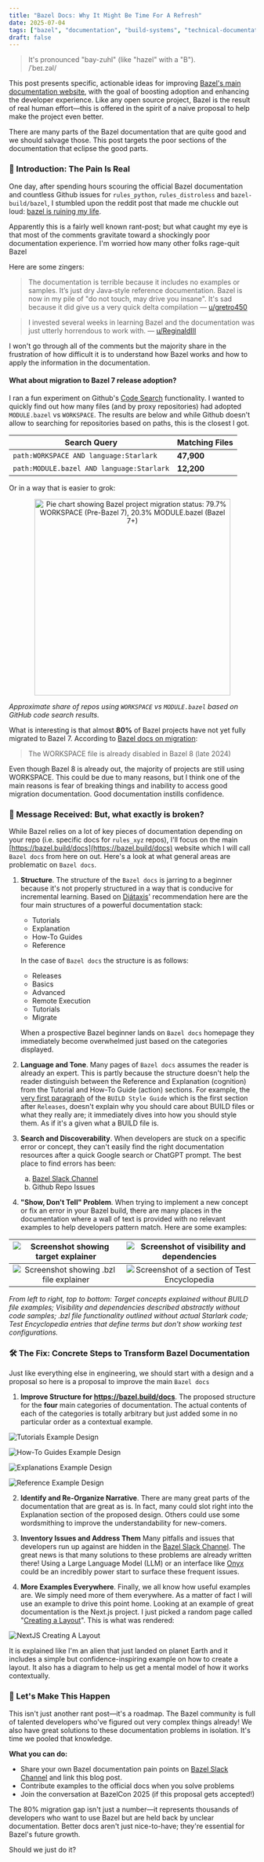 ```yaml
---
title: "Bazel Docs: Why It Might Be Time For A Refresh"
date: 2025-07-04
tags: ["bazel", "documentation", "build-systems", "technical-documentation", "bazel-docs", "improvement-proposal"]
draft: false
---
```

> It's pronounced "bay-zuhl" (like "hazel" with a "B").<br>
> /ˈbeɪ.zəl/

This post presents specific, actionable ideas for improving [Bazel's main documentation website](https://bazel.build/docs), with the goal of boosting adoption and enhancing the developer experience. Like any open source project, Bazel is the result of real human effort—this is offered in the spirit of a naive proposal to help make the project even better.

There are many parts of the Bazel documentation that are quite good and we should salvage those. This post targets the poor sections of the documentation that eclipse the good parts. 

### 🧭 Introduction: The Pain Is Real

One day, after spending hours scouring the official Bazel documentation and countless Github issues for `rules_python`, `rules_distroless` and `bazel-build/bazel`, I stumbled upon the reddit post that made me chuckle out loud: [bazel is ruining my life](https://www.reddit.com/r/devops/comments/1c2g3s4/bazel_is_ruining_my_life/).  

Apparently this is a fairly well known rant-post; but what caught my eye is that most of the comments gravitate toward a shockingly poor documentation experience. I'm worried how many other folks rage-quit Bazel

Here are some zingers:

> The documentation is terrible because it includes no examples or samples. It’s just dry Java‑style reference documentation. 
Bazel is now in my pile of "do not touch, may drive you insane". It's sad because it did give us a very quick delta compilation 
> — [u/gretro450](https://www.reddit.com/r/devops/comments/1c2g3s4/bazel_is_ruining_my_life/hn0tk5q)

> I invested several weeks in learning Bazel and the documentation was just utterly horrendous to work with.
> — [u/ReginaldIII](https://www.reddit.com/r/devops/comments/1c2g3s4/bazel_is_ruining_my_life/hm3qxyz)

I won't go through all of the comments but the majority share in the frustration of how difficult it is to understand how Bazel works and how to apply the information in the documentation.

#### What about migration to Bazel 7 release adoption?

I ran a fun experiment on Github's [Code Search](https://github.com/search?q=path%3AWORKSPACE+AND+language%3AStarlark&type=code) functionality. I wanted to quickly find out how many files (and by proxy repositories) had adopted `MODULE.bazel` vs `WORKSPACE`. The results are below and while Github doesn't allow to searching for repositories based on paths, this is the closest I got.

| Search Query                                      | Matching Files | 
|--------------------------------------------------|-------------------|
| `path:WORKSPACE AND language:Starlark`                | **47,900**  | 
| `path:MODULE.bazel AND language:Starlark`                | **12,200**  |

Or in a way that is easier to grok:

<p align="center">
    <img src="MODULE_bazel_adoption.png" alt="Pie chart showing Bazel project migration status: 79.7% WORKSPACE (Pre-Bazel 7), 20.3% MODULE.bazel (Bazel 7+)" width="400"/>
</p>

*Approximate share of repos using `WORKSPACE` vs `MODULE.bazel` based on GitHub code search results.*

What is interesting is that almost **80%** of Bazel projects have not yet fully migrated to Bazel 7.  According to [Bazel docs on migration](https://bazel.build/external/migration):
> The WORKSPACE file is already disabled in Bazel 8 (late 2024) 

Even though Bazel 8 is already out, the majority of projects are still using WORKSPACE. This could be due to many reasons, but I think one of the main reasons is fear of breaking things and inability to access good migration documentation. Good documentation instills confidence.


### 🫡 Message Received: But, what exactly is broken?

 While Bazel relies on a lot of key pieces of documentation depending on your repo (i.e. specific docs for `rules_xyz` repos), I'll focus on the main [https://bazel.build/docs](https://bazel.build/docs) website which I will call `Bazel docs` from here on out. Here's a look at what general areas are problematic on `Bazel docs`.

1. **Structure**. The structure of the `Bazel docs` is jarring to a beginner because it's not properly structured in a way that is conducive for incremental learning.  Based on [Diátaxis](https://diataxis.fr/start-here/)' recommendation here are the four main structures of a powerful documentation stack:
    - Tutorials
    - Explanation
    - How-To Guides
    - Reference
    
    In the case of `Bazel docs` the structure is as follows:

    - Releases
    - Basics
    - Advanced
    - Remote Execution
    - Tutorials
    - Migrate

    When a prospective Bazel beginner lands on `Bazel docs` homepage they immediately become overwhelmed just based on the categories displayed.

2. **Language and Tone**. Many pages of `Bazel docs` assumes the reader is already an expert. This is partly because the structure doesn't help the reader distinguish between the Reference and Explanation (cognition) from the Tutorial and How-To Guide (action) sections. For example, the  [very first paragraph](https://bazel.build/build/style-guide#prefer-damp-build-files-over-dry) of the `BUILD Style Guide` which is the first section after `Releases`, doesn't explain why you should care about BUILD files or what they really are; it immediately dives into how you should style them. As if it's a given what a BUILD file is.


3. **Search and Discoverability**. When developers are stuck on a specific error or concept, they can't easily find the right documentation resources after a quick Google search or ChatGPT prompt. The best place to find errors has been:
    <ol type="a">
      <li>
        <a href ="https://bazelbuild.slack.com/join/shared_invite/zt-364or18jk-7whaXBiCdZVhC7v2FCq3xw#/shared-invite/email">Bazel Slack Channel</a>
      </li>
      <li>
        Github Repo Issues
      </li>
    </ol>

4. **"Show, Don't Tell" Problem**. When trying to implement a new concept or fix an error in your Bazel build, there are many places in the documentation where a wall of text is provided with no relevant examples to help developers pattern match.  Here are some examples:

| ![Screenshot showing target explainer](targets_wot.png) | ![Screenshot of visibility and dependencies](visbility_and_depencies_text.png) |
|:-----------------------------:|:-----------------------------:|
| ![Screenshot showing .bzl file explainer](bzl_file_explainer_wot.png) | ![Screenshot of a section of Test Encyclopedia](test_encyclopedia2.png) |

*From left to right, top to bottom: Target concepts explained without BUILD file examples; Visibility and dependencies described abstractly without code samples; .bzl file functionality outlined without actual Starlark code; Test Encyclopedia entries that define terms but don't show working test configurations.*

### 🛠️ The Fix: Concrete Steps to Transform Bazel Documentation

Just like everything else in engineering, we should start with a design and a proposal so here is a proposal to improve the main `Bazel docs`

1. **Improve Structure for https://bazel.build/docs**. The proposed structure for the **four** main categories of documentation. The actual contents of each of the categories is totally arbitrary but just added some in no particular order as a contextual example.

![Tutorials Example Design](https://lucid.app/publicSegments/view/33ea4389-1fe7-41ef-b3cd-e28a40c68344/image.png)

![How-To Guides Example Design](https://lucid.app/publicSegments/view/48a9cc9a-4df2-4d8b-9d87-4e791b58976f/image.png)

![Explanations Example Design](https://lucid.app/publicSegments/view/8c8efa97-8b2e-4261-85d0-7693352bc85b/image.png)

![Reference Example Design](https://lucid.app/publicSegments/view/cf4a913a-139b-4e7d-9527-17052a054146/image.png)

2. **Identify and Re-Organize Narrative**. There are many great parts of the documentation that are great as is. In fact, many could slot right into the Explanation section of the proposed design. Others could use some wordsmithing to improve the understandability for new-comers.

3. **Inventory Issues and Address Them** Many pitfalls and issues that developers run up against are hidden in the [Bazel Slack Channel](https://bazelbuild.slack.com/join/shared_invite/zt-364or18jk-7whaXBiCdZVhC7v2FCq3xw#/shared-invite/email). The great news is that many solutions to these problems are already written there! Using a Large Language Model (LLM) or an interface like [Onyx](https://www.onyx.app/) could be an incredibly power start to surface these frequent issues.

4. **More Examples Everywhere**. Finally, we all know how useful examples are. We simply need more of them everywhere.
As a matter of fact I will use an example to drive this point home. Looking at an example of great documentation is the Next.js project. I just picked a random page called "[Creating a Layout](https://nextjs.org/docs/app/getting-started/layouts-and-pages)". This is what was rendered:

![NextJS Creating A Layout](next_js_hello_world.png)

It is explained like I'm an alien that just landed on planet Earth and it includes a simple but confidence-inspiring example on how to create a layout. It also has a diagram to help us get a mental model of how it works contextually.


### 🚀 Let's Make This Happen

This isn't just another rant post—it's a roadmap. The Bazel community is full of talented developers who've figured out very complex things already! We also have great solutions to these documentation problems in isolation. It's time we pooled that knowledge.

**What you can do:**
- Share your own Bazel documentation pain points on [Bazel Slack Channel](https://bazelbuild.slack.com/join/shared_invite/zt-364or18jk-7whaXBiCdZVhC7v2FCq3xw#/shared-invite/email) and link this blog post.
- Contribute examples to the official docs when you solve problems 
- Join the conversation at BazelCon 2025 (if this proposal gets accepted!)

The 80% migration gap isn't just a number—it represents thousands of developers who want to use Bazel but are held back by unclear documentation. Better docs aren't just nice-to-have; they're essential for Bazel's future growth.

Should we just do it?
